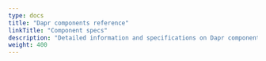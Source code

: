 ```yaml
---
type: docs
title: "Dapr components reference"
linkTitle: "Component specs"
description: "Detailed information and specifications on Dapr components"
weight: 400
---
```

